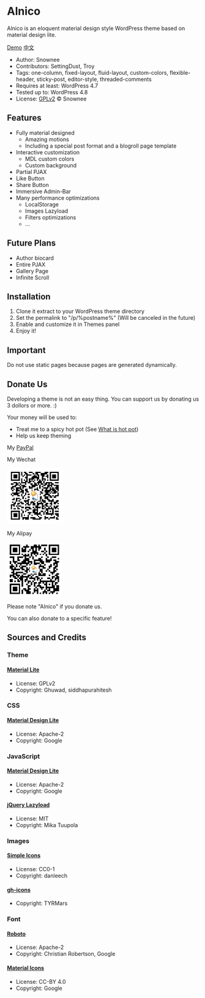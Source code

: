 # Alnico

Alnico is an eloquent material design style WordPress theme based on material design lite.

[Demo][1] [中文][2]

 * Author: Snownee
 * Contributors: SettingDust, Troy
 * Tags: one-column, fixed-layout, fluid-layout, custom-colors, flexible-header, sticky-post, editor-style, threaded-comments
 * Requires at least: WordPress 4.7
 * Tested up to: WordPress 4.8
 * License: [GPLv2](http://www.gnu.org/licenses/gpl-2.0.html) © Snownee

## Features
 * Fully material designed
   * Amazing motions
   * Including a special post format and a blogroll page template
 * Interactive customization
   * MDL custom colors
   * Custom background
 * Partial PJAX
 * Like Button
 * Share Button
 * Immersive Admin-Bar
 * Many performance optimizations
   * LocalStorage
   * Images Lazyload
   * Filters optimizations
   * ...

## Future Plans
 * Author biocard
 * Entire PJAX
 * Gallery Page
 * Infinite Scroll

## Installation
 1. Clone it extract to your WordPress theme directory
 2. Set the permalink to "/p/%postname%" (Will be canceled in the future)
 3. Enable and customize it in Themes panel
 4. Enjoy it!

## Important

Do not use static pages because pages are generated dynamically.

## Donate Us

Developing a theme is not an easy thing. You can support us by donating us 3 dollors or more. :)

Your money will be used to:
 * Treat me to a spicy hot pot (See [What is hot pot](https://en.wikipedia.org/wiki/Hot_pot))
 * Help us keep theming

My [PayPal](paypal.me/Snownee)

My Wechat

![二维码](assets/images/wechat.png)

My Alipay

![二维码](assets/images/alipay.png)

Please note "Alnico" if you donate us.

You can also donate to a specific feature!

## Sources and Credits

### Theme

#### [Material Lite](http://www.ghuwad.com/wordpress-themes/material-lite)
 * License: GPLv2
 * Copyright: Ghuwad, siddhapurahitesh

### CSS

#### [Material Design Lite](http://getmdl.io)
 * License: Apache-2
 * Copyright: Google

### JavaScript

#### [Material Design Lite](http://getmdl.io)
 * License: Apache-2
 * Copyright: Google

#### [jQuery Lazyload](https://github.com/jakob-stoeck/jquery_lazyload)
 * License: MIT
 * Copyright: Mika Tuupola

### Images

#### [Simple Icons](https://github.com/danleech/simple-icons)
 * License: CC0-1
 * Copyright: danleech

#### [gh-icons](https://github.com/TYRMars/gh-icons)
 * Copyright: TYRMars

### Font

#### [Roboto](https://github.com/google/roboto)
 * License: Apache-2
 * Copyright: Christian Robertson, Google

#### [Material Icons](https://github.com/google/material-design-icons)
 * License: CC-BY 4.0
 * Copyright: Google

[1]: http://blog.hayo-studio.cn
[2]: 使用必读.md